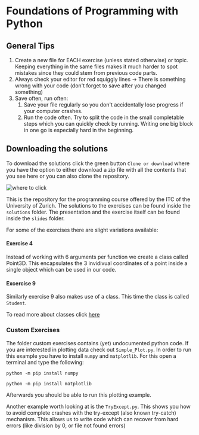 # Foundations of Programming with Python

## General Tips

1. Create a new file for EACH exercise (unless stated otherwise) or topic.
   Keeping everything in the same files makes it much harder to spot mistakes since they could stem from previous code parts.
1. Always check your editor for red squiggly lines -> There is something wrong with your code (don't forget to save after you changed something)
1. Save often, run often:
   1. Save your file regularly so you don't accidentally lose progress if your computer crashes.
   1. Run the code often. Try to split the code in the small completable steps which you can quickly check by running. Writing one big block in one go is especially hard in the beginning.

## Downloading the solutions

To download the solutions click the green button `Clone or download` where you have the option to either download a zip file with all the contents that you see here or you can also clone the repository.

![where to click](media/download.png)

This is the repository for the programming course offered by the ITC of the University of Zurich. The solutions to the exercises can be found inside the `solutions` folder. The presentation and the exercise itself can be found inside the `slides` folder.

For some of the exercises there are slight variations available:

#### Exercise 4

Instead of working with 6 arguments per function we create a class called Point3D. This encapsulates the 3 invidivual coordinates of a point inside a single object which can be used in our code.

#### Excercise 9

Similarly exercise 9 also makes use of a class. This time the class is called `Student`.

To read more about classes click [here](https://docs.python.org/3/tutorial/classes.html)

### Custom Exercises

The folder custom exercises contains (yet) undocumented python code. If you are interested in plotting data check out `Simple_Plot.py`. In order to run this example you have to install `numpy` and `matplotlib`. For this open a terminal and type the following:

`python -m pip install numpy`

`python -m pip install matplotlib`

Afterwards you should be able to run this plotting example.

Another example worth looking at is the `TryExcept.py`. This shows you how to avoid complete crashes with the try-except (also known try-catch) mechanism. This allows us to write code which can recover from hard errors (like division by 0, or file not found errors)
